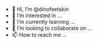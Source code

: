 - 👋 Hi, I’m @dinofeetskin
- 👀 I’m interested in ...
- 🌱 I’m currently learning ...
- 💞️ I’m looking to collaborate on ...
- 📫 How to reach me ...

<!---
dinofeetskin/dinofeetskin is a ✨ special ✨ repository because its `README.md` (this file) appears on your GitHub profile.
You can click the Preview link to take a look at your changes.
--->
